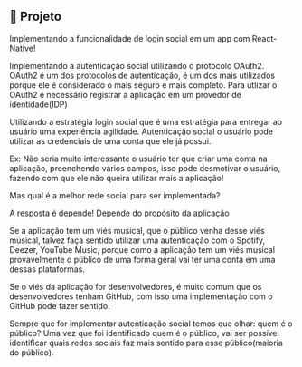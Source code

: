 ## :page_with_curl: Projeto

<LINKEDIN>
Implementando a funcionalidade de login social em um app com React-Native!
</LINKEDIN>

Implementando a autenticação social utilizando o protocolo OAuth2.
OAuth2 é um dos protocolos de autenticação, é um dos mais utilizados porque ele é considerado o mais seguro e mais completo.
Para utlizar o OAuth2 é necessário registrar a aplicação em um provedor de identidade(IDP)

Utilizando a estratégia login social que é uma estratégia para entregar ao usuário uma experiência agilidade.
Autenticação social o usuário pode utilizar as credenciais de uma conta que ele já possui.

<LINKEDIN>
Ex: Não seria muito interessante o usuário ter que criar uma conta na aplicação, preenchendo vários campos, isso pode desmotivar o usuário, fazendo com que ele não queira utilizar mais a aplicação!

Mas qual é a melhor rede social para ser implementada?

A resposta é depende! Depende do propósito da aplicação

Se a aplicação tem um viés musical, que o público venha desse viés musical, talvez faça sentido utilizar uma autenticação com o Spotify, Deezer, YouTube Music, porque como a aplicação tem um viés musical provavelmente o público de uma forma geral vai ter uma conta em uma dessas plataformas.

Se o viés da aplicação for desenvolvedores, é muito comum que os desenvolvedores tenham GitHub, com isso uma implementação com o GitHub pode fazer sentido.

Sempre que for implementar autenticação social temos que olhar: quem é o público?
Uma vez que foi identificado quem é o público, vai ser possível identificar quais redes sociais faz mais sentido para esse público(maioria do público).
</LINKEDIN>